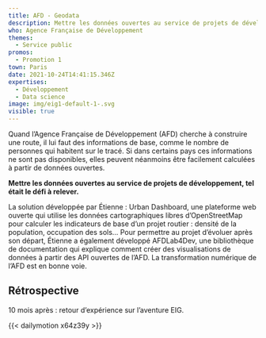 ```yaml
---
title: AFD - Geodata
description: Mettre les données ouvertes au service de projets de développement
who: Agence Française de Développement
themes:
  - Service public
promos:
  - Promotion 1
town: Paris
date: 2021-10-24T14:41:15.346Z
expertises:
  - Développement
  - Data science
image: img/eig1-default-1-.svg
visible: true
---
```


Quand l’Agence Française de Développement (AFD) cherche à construire une route, il lui faut des informations de base, comme le nombre de personnes qui habitent sur le tracé. Si dans certains pays ces informations ne sont pas disponibles, elles peuvent néanmoins être facilement calculées à partir de données ouvertes.

**Mettre les données ouvertes au service de projets de développement, tel était le défi à relever.**

La solution développée par Étienne : Urban Dashboard, une plateforme web ouverte qui utilise les données cartographiques libres d’OpenStreetMap pour calculer les indicateurs de base d’un projet routier : densité de la population, occupation des sols… Pour permettre au projet d’évoluer après son départ, Étienne a également développé AFDLab4Dev, une bibliothèque de documentation qui explique comment créer des visualisations de données à partir des API ouvertes de l’AFD. La transformation numérique de l’AFD est en bonne voie.

## Rétrospective

10 mois après : retour d’expérience sur l’aventure EIG.

{{< dailymotion x64z39y >}}
